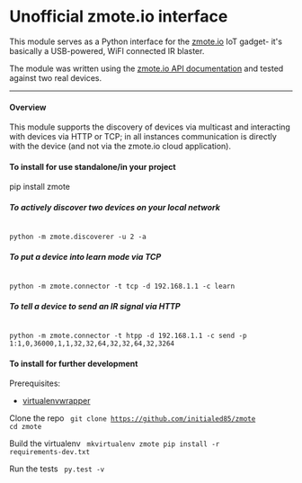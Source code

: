 Unofficial zmote.io interface
=======================

This module serves as a Python interface for the [zmote.io](http://zmote.io/) 
IoT gadget- it's basically a USB-powered, WiFI connected IR blaster.

The module was written using the 
[zmote.io API documentation](http://www.zmote.io/apis) and tested against two 
real devices.

----

#### Overview

This module supports the discovery of devices via multicast and interacting
with devices via HTTP or TCP; in all instances communication is directly
with the device (and not via the zmote.io cloud application).

#### To install for use standalone/in your project

pip install zmote

##### To actively discover two devices on your local network

<code>
python -m zmote.discoverer -u 2 -a
</code>  

##### To put a device into learn mode via TCP

<code>
python -m zmote.connector -t tcp -d 192.168.1.1 -c learn
</code>

##### To tell a device to send an IR signal via HTTP
<code>
python -m zmote.connector -t htpp -d 192.168.1.1 -c send -p 1:1,0,36000,1,1,32,32,64,32,32,64,32,3264
</code>

#### To install for further development

Prerequisites:
 * [virtualenvwrapper](https://virtualenvwrapper.readthedocs.io/en/latest/])

Clone the repo
<code>
git clone https://github.com/initialed85/zmote
cd zmote
</code>

Build the virtualenv
<code>
mkvirtualenv zmote
pip install -r requirements-dev.txt
</code>

Run the tests
<code>
py.test -v
</code>
